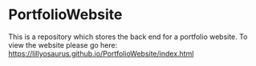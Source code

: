 # PortfolioWebsite
This is a repository which stores the back end for a portfolio website.
To view the website please go here: https://lillyosaurus.github.io/PortfolioWebsite/index.html
